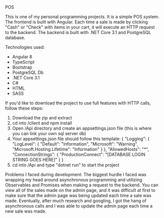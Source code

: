 POS

This is one of my personal programming projects. It is a simple POS system. The frontend is built with Angular. Each time a sale is made by clicking "Cash" or "Check" with items in your cart, it will execute an HTTP request to the backend. The backend is built with .NET Core 3.1 and PostgreSQL database.

Technologies used:
- Angular 8
- TypeScript
- Bootstrap
- PostgreSQL Db
- .NET Core 3.1 
- C#
- HTML
- SASS

If you'd like to download the project to use full features with HTTP calls, follow these steps:
1. Download the zip and extract
2. cd into /client and npm install
3. Open /Api directory and create an appsettings.json file (this is where you can link your own sql server db)
4. Your appsettings.json file should follow this template:
{
  "Logging": {
    "LogLevel": {
      "Default": "Information",
      "Microsoft": "Warning",
      "Microsoft.Hosting.Lifetime": "Information"
    }
  },
  "AllowedHosts": "*",
  "ConnectionStrings": {
    "ProductionConnect": "[DATABASE LOGIN STRING GOES HERE]"
  }
}
5. cd into /Api and type "dotnet run" to start the project

Problems I faced during development:
The biggest hurdle I faced was wrapping my head around asynchronous programming and utilizing Observables and Promises
when making a request to the backend. You can view all of the sales made on the admin page, and it was difficult at first to
make sure that the admin page was being updated each time a sale was made. Eventually, after much research and googling, I got the hang of asynchronous calls and I was able to update the admin page each time a new sale was made. 
